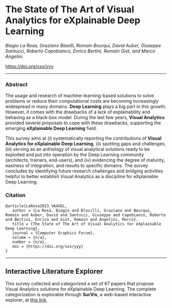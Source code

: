 # The State of The Art of Visual Analytics for eXplainable Deep Learning

_Biagio La Rosa, Graziano Blasilli, Romain Bourqui, David Auber, Giuseppe Santucci, Roberto Capobianco, Enrico Bertini, Romain Giot, and Marco Angelini._

https://doi.org/xxx/yyy

---

### Abstract

The usage and research of machine-learning-based solutions to solve problems or reduce their computational costs are becoming increasingly widespread in many domains. **Deep Learning** plays a big part in this growth. However, it comes with the drawbacks of a lack of explainability and behaving as a black-box model. During the last few years, **Visual Analytics** provided several proposals to cope with these drawbacks, supporting the emerging **eXplainable Deep Learning** field. 

This survey aims at (i) systematically reporting the contributions of **Visual Analytics for eXplainable Deep Learning**, (ii) spotting gaps and challenges, (iii) serving as an anthology of visual analytical solutions ready to be exploited and put into operation by the Deep Learning community (architects, trainers, end-users), and (iv) evidencing the degree of maturity, easiness of integration, and results to specific domains. The survey concludes by identifying future research challenges and bridging activities helpful to better establish Visual Analytics as a discipline for eXplainable Deep Learning.

### Citation
 ```
@article{LaRosa2023_VA4XDL,
    author = {La Rosa, Biagio and Blasilli, Graziano and Bourqui, Romain and Auber, David and Santucci, Giuseppe and Capobianco, Roberto and Bertini, Enrico and Giot, Romain and Angelini, Marco},
    title = {The State of The Art of Visual Analytics for eXplainable Deep Learning},
    journal = {Computer Graphics Forum},
    volume = {n/a},
    number = {n/a},
    doi = {https://doi.org/xxx/yyy}
}
```

---

## Interactive Literature Explorer
This survey collected and categorized a set of 67 papers that propose Visual Analytics solutions for eXplainable Deep Learning. The complete categorization is explorable through **SurVis**, a web-based interactive explorer, at [this link](./survis).